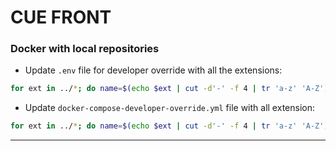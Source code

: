CUE FRONT
==========

### Docker with local repositories
- Update `.env` file for developer override with all the extensions:

```bash
for ext in ../*; do name=$(echo $ext | cut -d'-' -f 4 | tr 'a-z' 'A-Z'); [ "$name" != "" ] && echo "EXTENSION_${name}_PATH=${ext}" >> .env ; done;
```

- Update `docker-compose-developer-override.yml` file with all extension:

```bash
for ext in ../*; do name=$(echo $ext | cut -d'-' -f 4 | tr 'a-z' 'A-Z'); [ "$name" != "" ] && echo "- \${EXTENSION_${name}_PATH}:/srv/$(echo $ext | cut -d'/' -f 2)/:ro" ; done;
```
----------


<!--stackedit_data:
eyJoaXN0b3J5IjpbMjA1NzUwMDk4MiwxMDYyMTczOTkxXX0=
-->